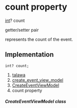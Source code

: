 
<div>

# count property

</div>


[int](https://api.flutter.dev/flutter/dart-core/int-class.html)?
count


getter/setter pair




represents the count of the event.



## Implementation

``` language-dart
int? count;
```







1.  [talawa](../../index.md)
2.  [create_event_view_model](../../view_model_after_auth_view_models_event_view_models_create_event_view_model/)
3.  [CreateEventViewModel](../../view_model_after_auth_view_models_event_view_models_create_event_view_model/CreateEventViewModel-class.md)
4.  count property

##### CreateEventViewModel class







